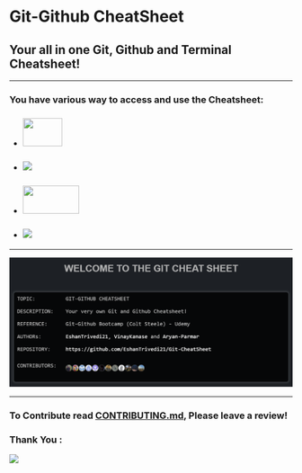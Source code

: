 # Git-Github CheatSheet
## Your all in one Git, Github and Terminal Cheatsheet!

---

### You have various way to access and use the Cheatsheet:

+ ### [<img width = 70 height = 50 src="https://img.shields.io/badge/-Website-black">]( https://eshantrivedi21.github.io/Git-CheatSheet)
+ ### [<img width = 70 src="https://img.shields.io/badge/-Text-blue">](Txt/Cheatsheet_TXT.txt)
+ ### [<img width = 100 height = 50 src="https://img.shields.io/badge/-Markdown-green">](Md/Cheatsheet_MD.md ) 
+ ### [<img width = 70 src="https://img.shields.io/badge/-PDF-Green">](Assets/Cheatsheet.pdf)

---

![image](./Assets/display-image.png)

---

### To Contribute read [CONTRIBUTING.md](CONTRIBUTING.md), Please leave a review!
### Thank You :
<a href="https://github.com/EshanTrivedi21/Git-CheatSheet/graphs/contributors">
  <img width="350px" src="https://contrib.rocks/image?repo=EshanTrivedi21/Git-CheatSheet" />
</a>


